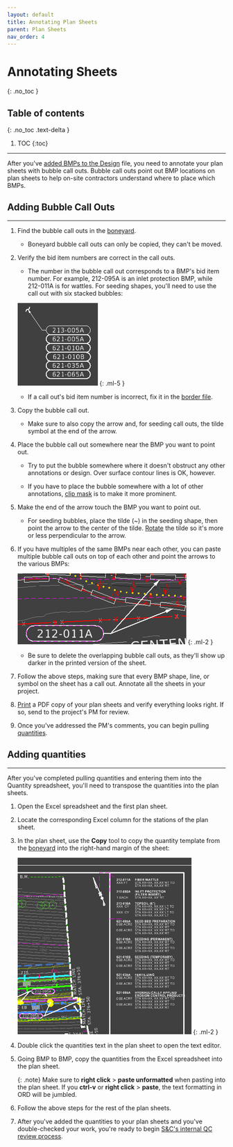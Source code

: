 ```yaml
---
layout: default
title: Annotating Plan Sheets
parent: Plan Sheets
nav_order: 4
---
```


# Annotating Sheets
{: .no_toc }

## Table of contents
{: .no_toc .text-delta }

1. TOC
{:toc}

---

After you've [added BMPs to the Design] file, you need to annotate your plan sheets with bubble call outs. Bubble call outs point out BMP locations on plan sheets to help on-site contractors understand where to place which BMPs. 

## Adding Bubble Call Outs
***

1. Find the bubble call outs in the [boneyard].

    - Boneyard bubble call outs can only be copied, they can't be moved.

2. Verify the bid item numbers are correct in the call outs. 

    - The number in the bubble call out corresponds to a BMP's bid item number. For example, 212-095A is an inlet protection BMP, while 212-011A is for wattles. For seeding shapes, you'll need to use the call out with six stacked bubbles:

    ![](../assets/images/seeding-bubbles.png)
    {: .ml-5 }

    - If a call out's bid item number is incorrect, fix it in the [border file]. 

3. Copy the bubble call out. 

    - Make sure to also copy the arrow and, for seeding call outs, the tilde symbol at the end of the arrow.

4. Place the bubble call out somewhere near the BMP you want to point out.

    - Try to put the bubble somewhere where it doesn't obstruct any other annotations or design. Over surface contour lines is OK, however. 

    - If you have to place the bubble somewhere with a lot of other annotations, [clip mask] is to make it more prominent.

5. Make the end of the arrow touch the BMP you want to point out.

    - For seeding bubbles, place the tilde (~) in the seeding shape, then point the arrow to the center of the tilde. [Rotate] the tilde so it's more or less perpendicular to the arrow.

6. If you have multiples of the same BMPs near each other, you can paste multiple bubble call outs on top of each other and point the arrows to the various BMPs:

    ![](../assets/images/multi-arrow-bubble.png)
    {: .ml-2 }

    - Be sure to delete the overlapping bubble call outs, as they'll show up darker in the printed version of the sheet. 

7. Follow the above steps, making sure that every BMP shape, line, or symbol on the sheet has a call out. Annotate all the sheets in your project.

8. [Print] a PDF copy of your plan sheets and verify everything looks right. If so, send to the project's PM for review.

9. Once you've addressed the PM's comments, you can begin pulling [quantities].

## Adding quantities
***

After you've completed pulling quantities and entering them into the Quantity spreadsheet, you'll need to transpose the quantities into the plan sheets. 

1. Open the Excel spreadsheet and the first plan sheet.

2. Locate the corresponding Excel column for the stations of the plan sheet. 

3. In the plan sheet, use the **Copy** tool to copy the quantity template from the [boneyard] into the right-hand margin of the sheet: 

    ![](/assets/images/plan-sheet-quantities.png)
    {: .ml-2 }

4. Double click the quantities text in the plan sheet to open the text editor.

5. Going BMP to BMP, copy the quantities from the Excel spreadsheet into the plan sheet.

    {: .note}
    Make sure to **right click** > **paste unformatted** when pasting into the plan sheet. If you **ctrl-v** or **right click** > **paste**, the text formatting in ORD will be jumbled.

6. Follow the above steps for the rest of the plan sheets.

7. After you've added the quantities to your plan sheets and you've double-checked your work, you're ready to begin [S&C's internal QC review process].

[added BMPs to the Design]: /knowledge-base/docs/design-in-ord
[boneyard]: /knowledge-base/docs/glossary#boneyard
[border file]: /knowledge-base/docs/glossary#border-file
[clip mask]: /knowledge-base/docs/ord-tips#clip-mask
[Rotate]: /knowledge-base/docs/ord-tips#rotating-elements
[Print]: /knowledge-base/docs/sheet-printing
[quantities]: /knowledge-base/docs/quantities
[boneyard]: /knowledge-base/docs/glossary#boneyard
[S&C's internal QC review process]: /knowledge-base/docs/quality-control